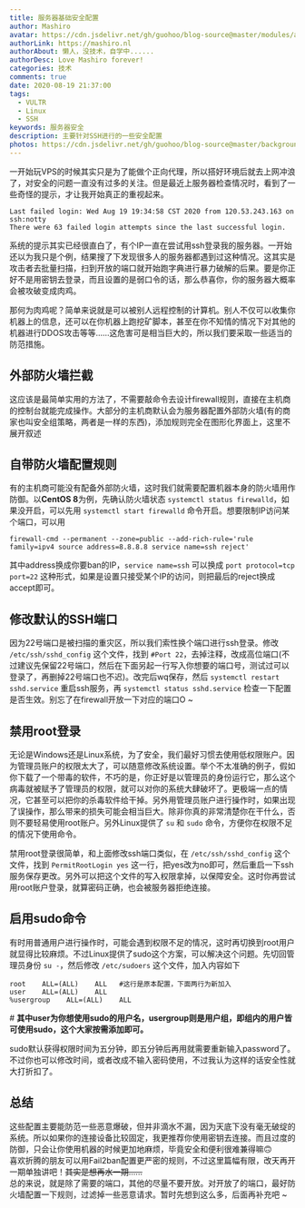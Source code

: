 ```yaml
---
title: 服务器基础安全配置
author: Mashiro
avatar: https://cdn.jsdelivr.net/gh/guohoo/blog-source@master/modules/avatar.jpg
authorLink: https://mashiro.nl
authorAbout: 懒人，没技术，自学中......
authorDesc: Love Mashiro forever!
categories: 技术
comments: true
date: 2020-08-19 21:37:00
tags: 
  - VULTR
  - Linux
  - SSH
keywords: 服务器安全
description: 主要针对SSH进行的一些安全配置
photos: https://cdn.jsdelivr.net/gh/guohoo/blog-source@master/background/article-cover/74857125_p0.png
---
```



一开始玩VPS的时候其实只是为了能做个正向代理，所以搭好环境后就去上网冲浪了，对安全的问题一直没有过多的关注。但是最近上服务器检查情况时，看到了一些奇怪的提示，才让我开始真正的重视起来。
```shell
Last failed login: Wed Aug 19 19:34:58 CST 2020 from 120.53.243.163 on ssh:notty
There were 63 failed login attempts since the last successful login.
```
系统的提示其实已经很直白了，有个IP一直在尝试用ssh登录我的服务器。一开始还以为我只是个例，结果搜了下发现很多人的服务器都遇到过这种情况。这其实是攻击者去批量扫描，扫到开放的端口就开始跑字典进行暴力破解的后果。要是你正好不是用密钥去登录，而且设置的是弱口令的话，那么恭喜你，你的服务器大概率会被攻破变成肉鸡。

那何为肉鸡呢？简单来说就是可以被别人远程控制的计算机。别人不仅可以收集你机器上的信息，还可以在你机器上跑挖矿脚本，甚至在你不知情的情况下对其他的机器进行DDOS攻击等等......这危害可是相当巨大的，所以我们要采取一些适当的防范措施。

## 外部防火墙拦截 ##
这应该是最简单实用的方法了，不需要敲命令去设计firewall规则，直接在主机商的控制台就能完成操作。大部分的主机商默认会为服务器配置外部防火墙(有的商家也叫安全组策略，两者是一样的东西)，添加规则完全在图形化界面上，这里不展开叙述

## 自带防火墙配置规则 ##
有的主机商可能没有配备外部防火墙，这时我们就需要配置机器本身的防火墙用作防御。以**CentOS 8**为例，先确认防火墙状态 `systemctl status firewalld`，如果没开启，可以先用 `systemctl start firewalld` 命令开启。想要限制IP访问某个端口，可以用
```shell
firewall-cmd --permanent --zone=public --add-rich-rule='rule family=ipv4 source address=8.8.8.8 service name=ssh reject'
```
其中address换成你要ban的IP，`service name=ssh` 可以换成 `port protocol=tcp port=22` 这种形式，如果是设置只接受某个IP的访问，则把最后的reject换成accept即可。

## 修改默认的SSH端口 ##
因为22号端口是被扫描的重灾区，所以我们索性换个端口进行ssh登录。修改 `/etc/ssh/sshd_config` 这个文件，找到 `#Port 22`，去掉注释，改成高位端口(不过建议先保留22号端口，然后在下面另起一行写入你想要的端口号，测试过可以登录了，再删掉22号端口也不迟)。改完后wq保存，然后 `systemctl restart sshd.service` 重启ssh服务，再 `systemctl status sshd.service` 检查一下配置是否生效。别忘了在firewall开放一下对应的端口O ~

## 禁用root登录 ##
无论是Windows还是Linux系统，为了安全，我们最好习惯去使用低权限账户。因为管理员账户的权限太大了，可以随意修改系统设置。举个不太准确的例子，假如你下载了一个带毒的软件，不巧的是，你正好是以管理员的身份运行它，那么这个病毒就被赋予了管理员的权限，就可以对你的系统大肆破坏了。更极端一点的情况，它甚至可以把你的杀毒软件给干掉。另外用管理员账户进行操作时，如果出现了误操作，那么带来的损失可能会相当巨大。除非你真的非常清楚你在干什么，否则不要轻易使用root账户。另外Linux提供了 `su` 和 `sudo` 命令，方便你在权限不足的情况下使用命令。

禁用root登录很简单，和上面修改ssh端口类似，在 `/etc/ssh/sshd_config` 这个文件，找到 `PermitRootLogin yes` 这一行，把yes改为no即可，然后重启一下ssh服务保存更改。另外可以把这个文件的写入权限拿掉，以保障安全。这时你再尝试用root账户登录，就算密码正确，也会被服务器拒绝连接。

## 启用sudo命令 ##
有时用普通用户进行操作时，可能会遇到权限不足的情况，这时再切换到root用户就显得比较麻烦。不过Linux提供了sudo这个方案，可以解决这个问题。先切回管理员身份 `su -`，然后修改 `/etc/sudoers` 这个文件，加入内容如下
```
root    ALL=(ALL)    ALL   #这行是原本配置，下面两行为新加入
user    ALL=(ALL)    ALL
%usergroup    ALL=(ALL)    ALL
```
\# **其中user为你想使用sudo的用户名，usergroup则是用户组，即组内的用户皆可使用sudo，这个大家按需添加即可。**

sudo默认获得权限时间为五分钟，即五分钟后再用就需要重新输入password了。不过你也可以修改时间，或者改成不输入密码使用，不过我认为这样的话安全性就大打折扣了。

## 总结 ##
这些配置主要能防范一些恶意爆破，但并非滴水不漏，因为天底下没有毫无破绽的系统。所以如果你的连接设备比较固定，我更推荐你使用密钥去连接。而且过度的防御，只会让你使用机器的时候更加地麻烦，毕竟安全和便利很难兼得嘛🙃  
喜欢折腾的朋友可以用Fail2ban配置更严密的规则，不过这里篇幅有限，改天再开一期单独讲吧！~~其实是想再水一期......~~  
总的来说，就是除了需要的端口，其他的尽量不要开放。对开放了的端口，最好防火墙配置一下规则，过滤掉一些恶意请求。暂时先想到这么多，后面再补充吧 ~

